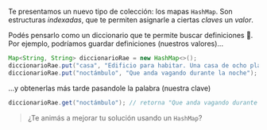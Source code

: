 Te presentamos un nuevo tipo de colección: los mapas `HashMap`. Son estructuras _indexadas_, que te permiten asignarle a ciertas _claves_ un _valor_. 

Podés pensarlo como un diccionario que te permite buscar definiciones :book:. Por ejemplo, podríamos guardar definiciones (nuestros valores)...

```java
Map<String, String> diccionarioRae = new HashMap<>();
diccionarioRae.put("casa", "Edificio para habitar. Una casa de ocho plantas");
diccionarioRae.put("noctámbulo", "Que anda vagando durante la noche");
```
...y obtenerlas más tarde pasandole la palabra (nuestra clave)

``` java
diccionarioRae.get("noctámbulo"); // retorna "Que anda vagando durante la noche"
```

> ¿Te animás a mejorar tu solución usando un `HashMap`?
